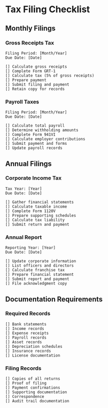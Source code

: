 # Tax Filing Checklist

## Monthly Filings

### Gross Receipts Tax
```
Filing Period: [Month/Year]
Due Date: [Date]

[] Calculate gross receipts
[] Complete Form GRT-1
[] Calculate tax (5% of gross receipts)
[] Prepare payment
[] Submit filing and payment
[] Retain copy for records
```

### Payroll Taxes
```
Filing Period: [Month/Year]
Due Date: [Date]

[] Calculate total payroll
[] Determine withholding amounts
[] Complete Form 941VI
[] Calculate employer contributions
[] Submit payment and forms
[] Update payroll records
```

## Annual Filings

### Corporate Income Tax
```
Tax Year: [Year]
Due Date: [Date]

[] Gather financial statements
[] Calculate taxable income
[] Complete Form 1120V
[] Prepare supporting schedules
[] Calculate tax liability
[] Submit return and payment
```

### Annual Report
```
Reporting Year: [Year]
Due Date: [Date]

[] Update corporate information
[] List officers and directors
[] Calculate franchise tax
[] Prepare financial statement
[] Submit report and payment
[] File acknowledgment copy
```

## Documentation Requirements

### Required Records
```
[] Bank statements
[] Income records
[] Expense receipts
[] Payroll records
[] Asset records
[] Depreciation schedules
[] Insurance records
[] License documentation
```

### Filing Records
```
[] Copies of all returns
[] Proof of filing
[] Payment confirmations
[] Supporting documentation
[] Correspondence
[] Audit trail documentation
```